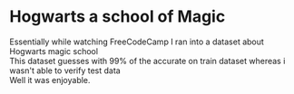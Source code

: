 # Hogwarts a school of Magic
Essentially while watching FreeCodeCamp I ran into a dataset about Hogwarts magic school<br>
This dataset guesses with 99% of the accurate on train dataset whereas i wasn't able to verify test data<br>
Well it was enjoyable.
